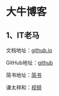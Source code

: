 # 大牛博客
## 1、IT老马
文档地址：[github.io](https://malun666.github.io/aicoder_vip_doc/#/?_blank)

GitHub地址：[github](https://github.com/malun666/malun666.github.com?_blank)

简书地址：[简书](https://www.jianshu.com/u/cb593334c8bc?_blank)

谦太祥和：[视频](https://m.ke.qq.com/agencyHome.html?_bid=167&_wv=2147484673&aid=36500&from=singlemessage&isappinstalled=0#from=agencyIntroShare?_blank)
